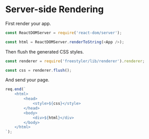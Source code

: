 # Server-side Rendering

First render your app.

```js
const ReactDOMServer = require('react-dom/server');

const html = ReactDOMServer.renderToString(<App />);
```

Then flush the generated CSS styles.

```js
const renderer = require('freestyler/lib/renderer').renderer;

const css = renderer.flush();
```

And send your page.

```js
req.end(`
    <html>
        <head>
            <style>${css}</style>
        </head>
        <body>
            <div>${html}</div>
        </body>
    </html>
`);
```
